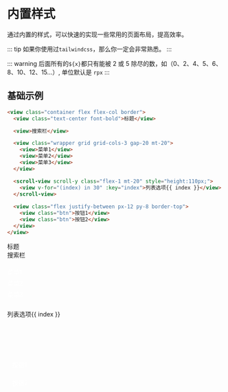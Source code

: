 # 内置样式

通过内置的样式，可以快速的实现一些常用的页面布局，提高效率。

::: tip
如果你使用过`tailwindcss`，那么你一定会非常熟悉。
:::

::: warning
后面所有的`${x}`都只有能被 2 或 5 除尽的数，如（0、2、4、5、6、8、10、12、15...）,
单位默认是 `rpx`
:::

<style lang="scss" scoped>
.container {
  width: 375px;
  height: 667px;
  .btn {
    width: 120px;
    height: 42px;
    color: #fff;
    background-color: var(--pa-color-primary);
  }
}
.wrapper > div {
  width: 100%;
  min-height: 26px;
  color: #fff;
  background-color: var(--vp-c-gray);
}
</style>

## 基础示例

```html
<view class="container flex flex-col border">
  <view class="text-center font-bold">标题</view>

  <view>搜索栏</view>

  <view class="wrapper grid grid-cols-3 gap-20 mt-20">
    <view>菜单1</view>
    <view>菜单2</view>
    <view>菜单3</view>
  </view>

  <scroll-view scroll-y class="flex-1 mt-20" style="height:110px;">
    <view v-for="(index) in 30" :key="index">列表选项{{ index }}</view>
  </scroll-view>
  
  <view class="flex justify-between px-12 py-8 border-top">
    <view class="btn">按钮1</view>
    <view class="btn">按钮2</view>
  </view>
</view>
```

<div class="container flex flex-col border">
  <div class="text-center font-bold">标题</div>
  <div>搜索栏</div>
  <div class="wrapper grid grid-cols-3" style="margin-top:20px;gap:20px;">
    <div>菜单1</div>
    <div>菜单2</div>
    <div>菜单3</div>
  </div>
  <div class="flex-1" style="height:110px;overflow-y:auto;margin-top:20px;">
    <div v-for="(index) in 30" :key="index">列表选项{{ index }}</div>
  </div>
  <div class="flex justify-between border-top" style="padding: 8px 12px;">
    <div class="btn">按钮1</div>
    <div class="btn">按钮2</div>
  </div>
</div>
